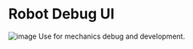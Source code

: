 # Robot Debug UI

![image](https://github.com/robotx-school/eurobot-2024/assets/55328925/cc34b9d9-32a9-4a23-ac2c-af216eeb1400)
Use for mechanics debug and development.

